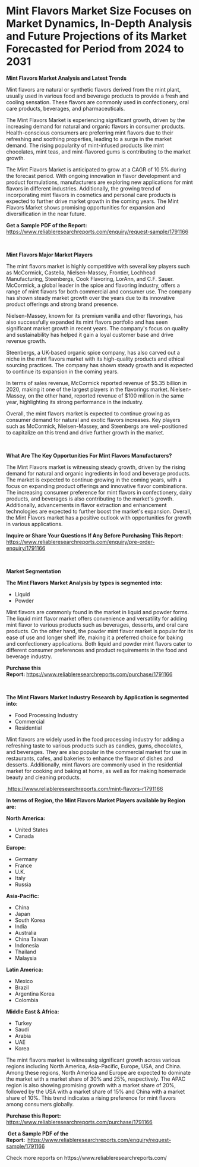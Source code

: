 <p><h1>Mint Flavors Market Size Focuses on Market Dynamics, In-Depth Analysis and Future Projections of its Market Forecasted for Period from 2024 to 2031</h1></p><p><strong>Mint Flavors Market Analysis and Latest Trends</strong></p>
<p><p>Mint flavors are natural or synthetic flavors derived from the mint plant, usually used in various food and beverage products to provide a fresh and cooling sensation. These flavors are commonly used in confectionery, oral care products, beverages, and pharmaceuticals.</p><p>The Mint Flavors Market is experiencing significant growth, driven by the increasing demand for natural and organic flavors in consumer products. Health-conscious consumers are preferring mint flavors due to their refreshing and soothing properties, leading to a surge in the market demand. The rising popularity of mint-infused products like mint chocolates, mint teas, and mint-flavored gums is contributing to the market growth.</p><p>The Mint Flavors Market is anticipated to grow at a CAGR of 10.5% during the forecast period. With ongoing innovation in flavor development and product formulations, manufacturers are exploring new applications for mint flavors in different industries. Additionally, the growing trend of incorporating mint flavors in cosmetics and personal care products is expected to further drive market growth in the coming years. The Mint Flavors Market shows promising opportunities for expansion and diversification in the near future.</p></p>
<p><strong>Get a Sample PDF of the Report:&nbsp;</strong> <a href="https://www.reliableresearchreports.com/enquiry/request-sample/1791166">https://www.reliableresearchreports.com/enquiry/request-sample/1791166</a></p>
<p>&nbsp;</p>
<p><strong>Mint Flavors Major Market Players</strong></p>
<p><p>The mint flavors market is highly competitive with several key players such as McCormick, Castella, Nielsen-Massey, Frontier, Lochhead Manufacturing, Steenbergs, Cook Flavoring, LorAnn, and C.F. Sauer. McCormick, a global leader in the spice and flavoring industry, offers a range of mint flavors for both commercial and consumer use. The company has shown steady market growth over the years due to its innovative product offerings and strong brand presence.</p><p>Nielsen-Massey, known for its premium vanilla and other flavorings, has also successfully expanded its mint flavors portfolio and has seen significant market growth in recent years. The company's focus on quality and sustainability has helped it gain a loyal customer base and drive revenue growth.</p><p>Steenbergs, a UK-based organic spice company, has also carved out a niche in the mint flavors market with its high-quality products and ethical sourcing practices. The company has shown steady growth and is expected to continue its expansion in the coming years.</p><p>In terms of sales revenue, McCormick reported revenue of $5.35 billion in 2020, making it one of the largest players in the flavorings market. Nielsen-Massey, on the other hand, reported revenue of $100 million in the same year, highlighting its strong performance in the industry.</p><p>Overall, the mint flavors market is expected to continue growing as consumer demand for natural and exotic flavors increases. Key players such as McCormick, Nielsen-Massey, and Steenbergs are well-positioned to capitalize on this trend and drive further growth in the market.</p></p>
<p>&nbsp;</p>
<p><strong>What Are The Key Opportunities For Mint Flavors Manufacturers?</strong></p>
<p><p>The Mint Flavors market is witnessing steady growth, driven by the rising demand for natural and organic ingredients in food and beverage products. The market is expected to continue growing in the coming years, with a focus on expanding product offerings and innovative flavor combinations. The increasing consumer preference for mint flavors in confectionery, dairy products, and beverages is also contributing to the market's growth. Additionally, advancements in flavor extraction and enhancement technologies are expected to further boost the market's expansion. Overall, the Mint Flavors market has a positive outlook with opportunities for growth in various applications.</p></p>
<p><strong>Inquire or Share Your Questions If Any Before Purchasing This Report:</strong> <a href="https://www.reliableresearchreports.com/enquiry/pre-order-enquiry/1791166">https://www.reliableresearchreports.com/enquiry/pre-order-enquiry/1791166</a></p>
<p>&nbsp;</p>
<p><strong>Market Segmentation</strong></p>
<p><strong>The Mint Flavors Market Analysis by types is segmented into:</strong></p>
<p><ul><li>Liquid</li><li>Powder</li></ul></p>
<p><p>Mint flavors are commonly found in the market in liquid and powder forms. The liquid mint flavor market offers convenience and versatility for adding mint flavor to various products such as beverages, desserts, and oral care products. On the other hand, the powder mint flavor market is popular for its ease of use and longer shelf life, making it a preferred choice for baking and confectionery applications. Both liquid and powder mint flavors cater to different consumer preferences and product requirements in the food and beverage industry.</p></p>
<p><strong>Purchase this Report:&nbsp;</strong><a href="https://www.reliableresearchreports.com/purchase/1791166">https://www.reliableresearchreports.com/purchase/1791166</a></p>
<p>&nbsp;</p>
<p><strong>The Mint Flavors Market Industry Research by Application is segmented into:</strong></p>
<p><ul><li>Food Processing Industry</li><li>Commercial</li><li>Residential</li></ul></p>
<p><p>Mint flavors are widely used in the food processing industry for adding a refreshing taste to various products such as candies, gums, chocolates, and beverages. They are also popular in the commercial market for use in restaurants, cafes, and bakeries to enhance the flavor of dishes and desserts. Additionally, mint flavors are commonly used in the residential market for cooking and baking at home, as well as for making homemade beauty and cleaning products.</p></p>
<p><a href="https://www.reliableresearchreports.com/mint-flavors-r1791166">&nbsp;https://www.reliableresearchreports.com/mint-flavors-r1791166</a></p>
<p><strong>In terms of Region, the Mint Flavors Market Players available by Region are:</strong></p>
<p>
    <p> <strong> North America: </strong>
        <ul>
            <li>United States</li>
            <li>Canada</li>
        </ul>
        </p> 
    <p> <strong> Europe: </strong>
        <ul>
            <li>Germany</li>
            <li>France</li>
            <li>U.K.</li>
            <li>Italy</li>
            <li>Russia</li>
        </ul>
        </p> 
    <p> <strong> Asia-Pacific: </strong>
        <ul>
            <li>China</li>
            <li>Japan</li>
            <li>South Korea</li>
            <li>India</li>
            <li>Australia</li>
            <li>China Taiwan</li>
            <li>Indonesia</li>
            <li>Thailand</li>
            <li>Malaysia</li>
        </ul>
        </p> 
    <p> <strong> Latin America: </strong>
        <ul>
            <li>Mexico</li>
            <li>Brazil</li>
            <li>Argentina Korea</li>
            <li>Colombia</li>
        </ul>
        </p> 
    <p> <strong> Middle East & Africa: </strong>
        <ul>
            <li>Turkey</li>
            <li>Saudi</li>
            <li>Arabia</li>
            <li>UAE</li>
            <li>Korea</li>
        </ul>
    </p>
    </p>
<p><p>The mint flavors market is witnessing significant growth across various regions including North America, Asia-Pacific, Europe, USA, and China. Among these regions, North America and Europe are expected to dominate the market with a market share of 30% and 25%, respectively. The APAC region is also showing promising growth with a market share of 20%, followed by the USA with a market share of 15% and China with a market share of 10%. This trend indicates a rising preference for mint flavors among consumers globally.</p></p>
<p><strong>Purchase this Report: </strong><a href="https://www.reliableresearchreports.com/purchase/1791166">https://www.reliableresearchreports.com/purchase/1791166</a></p>
<p>&nbsp;<strong>Get a Sample PDF of the Report:&nbsp;&nbsp;</strong><a href="https://www.reliableresearchreports.com/enquiry/request-sample/1791166">https://www.reliableresearchreports.com/enquiry/request-sample/1791166</a></p>
<p><strong></strong></p>
<p>Check more reports on https://www.reliableresearchreports.com/</p>